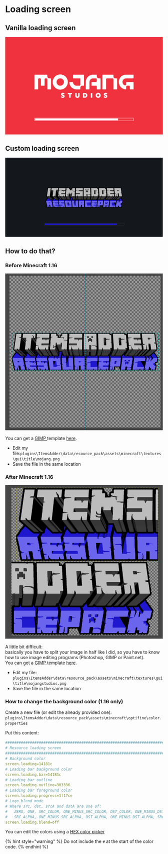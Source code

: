 # Loading screen

## Vanilla loading screen

![](../../../.gitbook/assets/immagine%20%2851%29.png)

## Custom loading screen

![](../../../.gitbook/assets/immagine%20%2848%29.png)

## How to do that?

### Before Minecraft 1.16

![](../../../.gitbook/assets/immagine%20%2847%29.png)

You can get a [GIMP ](https://www.gimp.org/downloads/)template [here](https://github.com/LoneDev6/SpigotUtilities/blob/master/ItemsAdder/various_files/mojang_template.xcf).

* Edit my file:`plugins\ItemsAdder\data\resource_pack\assets\minecraft\textures\gui\title\mojang.png`
* Save the file in the same location

### After Minecraft 1.16

![](../../../.gitbook/assets/immagine%20%2813%29.png)

A little bit difficult:   
basically you have to split your image in half like I did, so you have to know how to use image editing programs \(Photoshop, GIMP or Paint.net\).  
You can get a [GIMP ](https://www.gimp.org/downloads/)template [here](https://github.com/LoneDev6/SpigotUtilities/blob/master/ItemsAdder/various_files/mojangstudios_template.xcf).

* Edit my file: `plugins\ItemsAdder\data\resource_pack\assets\minecraft\textures\gui\title\mojangstudios.png`
* Save the file in the same location

### How to change the background color \(1.16 only\)

Create a new file \(or edit the already provided one\): `plugins\ItemsAdder\data\resource_pack\assets\minecraft\optifine\color.properties`

Put this content:

```yaml
###############################################################################
# Resource loading screen
###############################################################################
# Background color
screen.loading=14181c
# Loading bar background color
screen.loading.bar=14181c
# Loading bar outline
screen.loading.outline=303336
# Loading bar foreground color
screen.loading.progress=1f17ce
# Logo blend mode
# Where src, dst, srcA and dstA are one of: 
#   ZERO, ONE, SRC_COLOR, ONE_MINUS_SRC_COLOR, DST_COLOR, ONE_MINUS_DST_COLOR, 
#   SRC_ALPHA, ONE_MINUS_SRC_ALPHA, DST_ALPHA, ONE_MINUS_DST_ALPHA, SRC_ALPHA_SATURATE
screen.loading.blend=off
```

You can edit the colors using a [HEX color picker](https://www.w3schools.com/colors/colors_picker.asp)

{% hint style="warning" %}
Do not include the `#` at the start of the color code.
{% endhint %}





